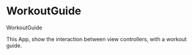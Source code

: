 # WorkoutGuide
WorkoutGuide

This App, show the interaction between view controllers, with a workout guide. 
